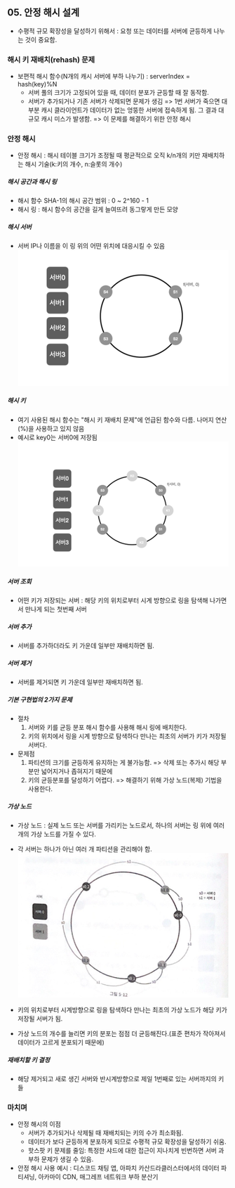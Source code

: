 ## 05. 안정 해시 설계
* 수평적 규모 확장성을 달성하기 위해서 : 요청 또는 데이터를 서버에 균등하게 나누는 것이 중요함.

### 해시 키 재배치(rehash) 문제
* 보편적 해시 함수(N개의 캐시 서버에 부하 나누기) : serverIndex = hash(key)%N
    * 서버 풀의 크기가 고정되어 있을 때, 데이터 분포가 균등할 때 잘 동작함.
    * 서버가 추가되거나 기존 서버가 삭제되면 문제가 생김 => 1번 서버가 죽으면 대부분 캐시 클라이언트가 데이터가 없는 엉뚱한 서버에 접속하게 됨. 그 결과 대규모 캐시 미스가 발생함. => 이 문제를 해결하기 위한 안정 해시

### 안정 해시
* 안정 해시 : 해시 테이블 크기가 조정될 때 평균적으로 오직 k/n개의 키만 재배치하는 해시 기술(k:키의 개수, n:슬롯의 개수)

##### 해시 공간과 해시 링
* 해시 함수 SHA-1의 해시 공간 범위 : 0 ~ 2^160 - 1 
* 해시 링 : 해시 함수의 공간을 길게 늘여뜨려 동그랗게 만든 모양

##### 해시 서버
* 서버 IP나 이름을 이 링 위의 어떤 위치에 대응시킬 수 있음
![alt text](image.png)

##### 해시 키
* 여기 사용된 해시 함수는 "해시 키 재배치 문제"에 언급된 함수와 다름. 나머지 연산(%)을 사용하고 있지 않음
* 예시로 key0는 서버0에 저장됨
![alt text](image-1.png)

##### 서버 조회
* 어떤 키가 저장되는 서버 : 해당 키의 위치로부터 시계 방향으로 링을 탐색해 나가면서 만나게 되는 첫번째 서버

##### 서버 추가
* 서버를 추가하더라도 키 가운데 일부만 재배치하면 됨.

##### 서버 제거
* 서버를 제거되면 키 가운데 일부만 재배치하면 됨.

##### 기본 구현법의 2가지 문제
* 절차
    1. 서버와 키를 균등 분포 해시 함수를 사용해 해시 링에 배치한다.
    2. 키의 위치에서 링을 시계 방향으로 탐색하다 만나는 최초의 서버가 키가 저장될 서버다.
* 문제점
    1. 파티션의 크기를 균등하게 유지하는 게 불가능함. => 삭제 또는 추가시 해당 부분만 넓어지거나 좁혀지기 때문에
    2. 키의 균등분포를 달성하기 어렵다. => 해결하기 위해 가상 노드(복제) 기법을 사용한다.

##### 가상 노드
* 가상 노드 : 실제 노드 또는 서버를 가리키는 노드로서, 하나의 서버는 링 위에 여러 개의 가상 노드를 가질 수 있다.
* 각 서버는 하나가 아닌 여러 개 파티션을 관리해야 함.
![alt text](image-2.png)

* 키의 위치로부터 시계방향으로 링을 탐색하다 만나는 최초의 가상 노드가 해당 키가 저장될 서버가 됨.
* 가상 노드의 개수를 늘리면 키의 분포는 점점 더 균등해진다.(표준 편차가 작아져서 데이터가 고르게 분포되기 때문에)

##### 재배치할 키 결정
* 해당 제거되고 새로 생긴 서버와 반시계방향으로 제일 1번째로 있는 서버까지의 키들

### 마치며
* 안정 해시의 이점
    * 서버가 추가되거나 삭제될 때 재배치되는 키의 수가 최소화됨.
    * 데이터가 보다 균등하게 분포하게 되므로 수평적 규모 확장성을 달성하기 쉬움.
    * 핫스팟 키 문제를 줄임: 특정한 샤드에 대한 접근이 지나치게 빈번하면 서버 과부하 문제가 생길 수 있음.
* 안정 해시 사용 예시 : 디스코드 채팅 앱, 아파치 카산드라클러스터에서의 데이터 파티셔닝, 아카마이 CDN, 매그레프 네트워크 부하 분산기